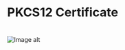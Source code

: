 # PKCS12 Certificate
#
![Image alt](https://github.com/anton2030t/PKCS12-Certificate/raw/master/1.gif)
